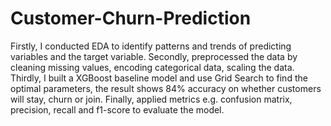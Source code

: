 # Customer-Churn-Prediction
Firstly, I conducted EDA to identify patterns and trends of predicting variables and the target variable.
Secondly, preprocessed the data by cleaning missing values, encoding categorical data, scaling the data.
Thirdly, I built a XGBoost baseline model and use Grid Search to find the optimal parameters, the result shows 84% accuracy on whether customers will stay, churn or join.
Finally, applied metrics e.g. confusion matrix, precision, recall and f1-score to evaluate the model.
